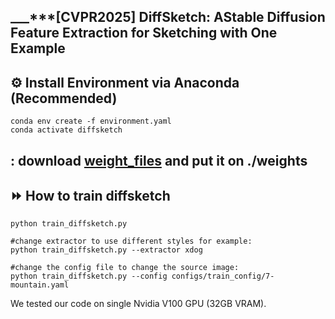## ___***[CVPR2025] DiffSketch: AStable Diffusion Feature Extraction for Sketching with One Example

<!-- ![](./assets/logo_long.png#gh-light-mode-only){: width="50%"} -->
<!-- ![](./assets/logo_long_dark.png#gh-dark-mode-only=100x20) -->

## :gear: Install Environment via Anaconda (Recommended)
    conda env create -f environment.yaml
    conda activate diffsketch

## : download [weight_files](https://drive.google.com/file/d/1SwZwatwU8sjVBSspwROIoTDBe7c_A9q_/view?usp=sharing) and put it on ./weights





## :fast_forward: How to train diffsketch
    python train_diffsketch.py

    #change extractor to use different styles for example:
    python train_diffsketch.py --extractor xdog

    #change the config file to change the source image:
    python train_diffsketch.py --config configs/train_config/7-mountain.yaml


We tested our code on single Nvidia V100 GPU (32GB VRAM). 
